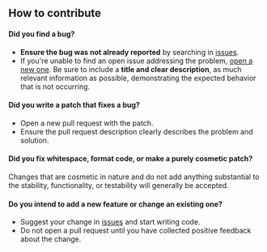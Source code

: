 ## How to contribute

#### **Did you find a bug?**

* **Ensure the bug was not already reported** by searching in [issues](https://github.com/opentogo/middlewares/issues).
* If you're unable to find an open issue addressing the problem, [open a new one](https://github.com/opentogo/middlewares/issues/new). Be sure to include a **title and clear description**, as much relevant information as possible, demonstrating the expected behavior that is not occurring.

#### **Did you write a patch that fixes a bug?**

* Open a new pull request with the patch.
* Ensure the pull request description clearly describes the problem and solution.

#### **Did you fix whitespace, format code, or make a purely cosmetic patch?**

Changes that are cosmetic in nature and do not add anything substantial to the stability, functionality, or testability will generally be accepted.

#### **Do you intend to add a new feature or change an existing one?**

* Suggest your change in [issues](https://github.com/opentogo/middlewares/issues) and start writing code.
* Do not open a pull request until you have collected positive feedback about the change.